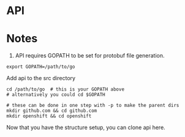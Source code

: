 # API



# Notes

1. API requires GOPATH to be set for protobuf file generation.

```
export GOPATH=/path/to/go
```

Add api to the src directory

```
cd /path/to/go  # this is your GOPATH above
# alternatively you could cd $GOPATH

# these can be done in one step with -p to make the parent dirs
mkdir github.com && cd github.com
mkdir openshift && cd openshift
```

Now that you have the structure setup, you can clone api here. 